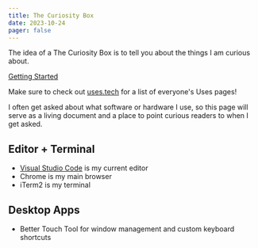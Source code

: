 ```yaml
---
title: The Curiosity Box
date: 2023-10-24
pager: false
---
```


The idea of a The Curiosity Box is to tell you about the things I am curious about.

[Getting Started](/foolish.me/post/conda-environment/)

Make sure to check out [uses.tech](https://uses.tech/) for a list of everyone's Uses pages!

I often get asked about what software or hardware I use, so this page will serve as a living document and a place to point curious readers to when I get asked.

## Editor + Terminal

- [Visual Studio Code](https://code.visualstudio.com/) is my current editor
- Chrome is my main browser
- iTerm2 is my terminal

## Desktop Apps

- Better Touch Tool for window management and custom keyboard shortcuts
